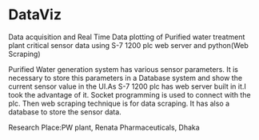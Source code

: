 # DataViz
Data acquisition and Real Time Data plotting of Purified water treatment plant critical sensor data using S-7 1200 plc web server and python(Web Scraping)

Purified Water generation system has various sensor parameters. It is necessary to store this parameters in a Database system and show the current sensor value in the UI.As S-7 1200 plc has web server built in it.I took the advantage of it. Socket programming is used to connect with the plc. Then web scraping technique is for data scraping. It has also a database to store the sensor data.

Research Place:PW plant, Renata Pharmaceuticals, Dhaka
